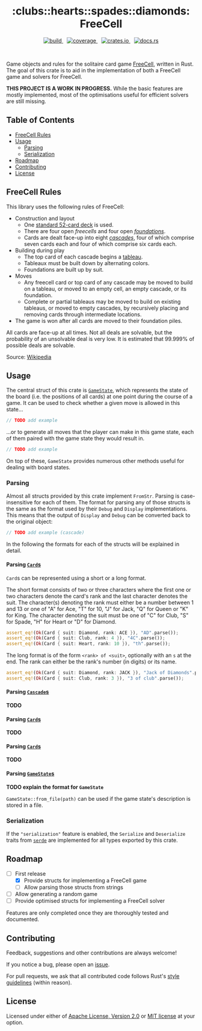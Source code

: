 <h1 align="center">:clubs::hearts::spades:️:diamonds:️<br/>FreeCell</h1>

<p align="center">
    <a style="margin: 0 5px" href="https://github.com/Arman-Mielke/freecell-rs/actions">
        <img src="https://img.shields.io/github/workflow/status/Arman-Mielke/freecell-rs/build" alt="build">
    </a>
    <a style="margin: 0 5px" href="https://codecov.io/gh/Arman-Mielke/freecell-rs">
        <img src="https://img.shields.io/codecov/c/github/Arman-Mielke/freecell-rs" alt="coverage">
    </a>
    <a style="margin: 0 5px" href="https://crates.io/crates/freecell">
        <img src="https://img.shields.io/crates/v/freecell" alt="crates.io">
    </a>
    <a style="margin: 0 5px" href="https://docs.rs/freecell">
        <img src="https://docs.rs/freecell/badge.svg" alt="docs.rs">
    </a>
</p>
<br/>

Game objects and rules for the solitaire card game [FreeCell](https://en.wikipedia.org/wiki/FreeCell), written in Rust.
The goal of this crate is to aid in the implementation of both a FreeCell game and solvers for FreeCell.

**THIS PROJECT IS A WORK IN PROGRESS.**
While the basic features are mostly implemented, most of the optimisations useful for efficient solvers are still missing.




## Table of Contents

- [FreeCell Rules](#FreeCell-Rules)
- [Usage](#Usage)
    - [Parsing](#Parsing)
    - [Serialization](#Serialization)
- [Roadmap](#Roadmap)
- [Contributing](#Contributing)
- [License](#License)




## FreeCell Rules

This library uses the following rules of FreeCell:

- Construction and layout
    - One [standard 52-card deck](https://en.wikipedia.org/wiki/Standard_52-card_deck) is used.
    - There are four open *freecells* and four open [*foundations*](https://en.wikipedia.org/wiki/Glossary_of_patience_terms#Foundation).
    - Cards are dealt face-up into eight [*cascades*](https://en.wikipedia.org/wiki/Glossary_of_patience_terms#Deal_terms), four of which comprise seven cards each and four of which comprise six cards each.
- Building during play
    - The top card of each cascade begins a [tableau](https://en.wikipedia.org/wiki/Glossary_of_patience_terms#Layout_terms).
    - Tableaux must be built down by alternating colors.
    - Foundations are built up by suit.
- Moves
    - Any freecell card or top card of any cascade may be moved to build on a tableau, or moved to an empty cell, an empty cascade, or its foundation.
    - Complete or partial tableaus may be moved to build on existing tableaus, or moved to empty cascades, by recursively placing and removing cards through intermediate locations.
- The game is won after all cards are moved to their foundation piles.

All cards are face-up at all times.
Not all deals are solvable, but the probability of an unsolvable deal is very low. It is estimated that 99.999% of possible deals are solvable.

Source: [Wikipedia](https://en.wikipedia.org/wiki/FreeCell#Rules)




## Usage

The central struct of this crate is [`GameState`](https://docs.rs/freecell/latest/freecell/struct.GameState.html), which represents the state of the board (i.e. the positions of all cards) at one point during the course of a game.
It can be used to check whether a given move is allowed in this state...
```rust
// TODO add example
```
...or to generate all moves that the player can make in this game state, each of them paired with the game state they would result in.
```rust
// TODO add example
```

On top of these, `GameState` provides numerous other methods useful for dealing with board states.



### Parsing

Almost all structs provided by this crate implement `FromStr`.
Parsing is case-insensitive for each of them.
The format for parsing any of those structs is the same as the format used by their `Debug` and `Display` implementations.
This means that the output of `Display` and `Debug` can be converted back to the original object:
```rust
// TODO add example (cascade)
```

In the following the formats for each of the structs will be explained in detail.

#### Parsing [`Card`s](https://docs.rs/freecell/latest/freecell/struct.Card.html)

`Card`s can be represented using a short or a long format.

The short format consists of two or three characters where the first one or two characters denote the card's rank and the last character denotes the suit.
The character(s) denoting the rank must either be a number between 1 and 13 or one of "A" for Ace, "T" for 10, "J" for Jack, "Q" for Queen or "K" for King.
The character denoting the suit must be one of "C" for Club, "S" for Spade, "H" for Heart or "D" for Diamond.
```rust
assert_eq!(Ok(Card { suit: Diamond, rank: ACE }), "AD".parse());
assert_eq!(Ok(Card { suit: Club, rank: 4 }), "4C".parse());
assert_eq!(Ok(Card { suit: Heart, rank: 10 }), "th".parse());
```

The long format is of the form `<rank> of <suit>`, optionally with an `s` at the end.
The rank can either be the rank's number (in digits) or its name.
```rust
assert_eq!(Ok(Card { suit: Diamond, rank: JACK }), "Jack of Diamonds".parse());
assert_eq!(Ok(Card { suit: Club, rank: 3 }), "3 of club".parse());
```

#### Parsing [`Cascade`s](https://docs.rs/freecell/latest/freecell/struct.Cascade.html)

**TODO**

#### Parsing [`Card`s](https://docs.rs/freecell/latest/freecell/struct.Card.html)

**TODO**

#### Parsing [`Card`s](https://docs.rs/freecell/latest/freecell/struct.Card.html)

**TODO**

#### Parsing [`GameState`s](https://docs.rs/freecell/latest/freecell/struct.GameState.html)

**TODO explain the format for `GameState`**

`GameState::from_file(path)` can be used if the game state's description is stored in a file.



### Serialization

If the `"serialization"` feature is enabled, the `Serialize` and `Deserialize` traits from
[`serde`](https://docs.rs/serde) are implemented for all types exported by this crate.




## Roadmap

- [ ] First release
    - [X] Provide structs for implementing a FreeCell game
    - [ ] Allow parsing those structs from strings
- [ ] Allow generating a random game
- [ ] Provide optimised structs for implementing a FreeCell solver

Features are only completed once they are thoroughly tested and documented.




## Contributing

Feedback, suggestions and other contributions are always welcome!

If you notice a bug, please open an [issue](https://github.com/Arman-Mielke/freecell-rs/issues).

For pull requests, we ask that all contributed code follows Rust's [style guidelines](https://doc.rust-lang.org/1.12.1/style/) (within reason).




## License

Licensed under either of <a href="LICENSE-APACHE">Apache License, Version 2.0</a> or <a href="LICENSE-MIT">MIT license</a> at your option.
